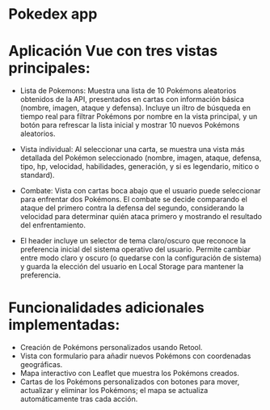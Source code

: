# Pokedex app

# Aplicación Vue con tres vistas principales:
 - Lista de Pokemons: Muestra una lista de 10 Pokémons aleatorios obtenidos de la API, presentados en cartas con información básica (nombre, imagen, ataque y defensa). Incluye un iltro de búsqueda en tiempo real para filtrar Pokémons por nombre en la vista principal, y un botón para refrescar la lista inicial y mostrar 10 nuevos Pokémons aleatorios.

 - Vista individual: Al seleccionar una carta, se muestra una vista más detallada del Pokémon seleccionado (nombre, imagen, ataque, defensa, tipo, hp, velocidad, habilidades, generación, y si es legendario, mitico o standard).

 - Combate: Vista con cartas boca abajo que el usuario puede seleccionar para enfrentar dos Pokémons. El combate se decide comparando el ataque del primero contra la defensa del segundo, considerando la velocidad para determinar quién ataca primero y mostrando el resultado del enfrentamiento.

 - El header incluye un selector de tema claro/oscuro que reconoce la preferencia inicial del sistema operativo del usuario. Permite cambiar entre modo claro y oscuro (o quedarse con la configuración de sistema)
 y guarda la elección del usuario en Local Storage para mantener la preferencia.

# Funcionalidades adicionales implementadas:
 - Creación de Pokémons personalizados usando Retool.
 - Vista con formulario para añadir nuevos Pokémons con coordenadas geográficas.
 - Mapa interactivo con Leaflet que muestra los Pokémons creados.
 - Cartas de los Pokémons personalizados con botones para mover, actualizar y eliminar los Pokémons; el mapa se actualiza automáticamente tras cada acción.